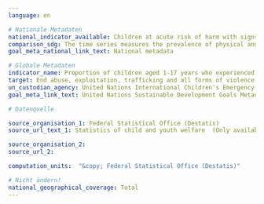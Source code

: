 ```yaml
---
language: en

# Nationale Metadaten
national_indicator_available: Children at acute risk of harm with signs of psychological abuse <br> Children at acute risk of harm with signs of physical abuse <br> Children at acute risk of harm with signs of physical or psychological abuse
comparison_sdg: The time series measures the prevalence of physical and psychological aggression against children in the last year and not in the last month, as defined in the international metadata description.
goal_meta_national_link_text: National metadata

# Globale Metadaten
indicator_name: Proportion of children aged 1-17 years who experienced any physical punishment and/or psychological aggression by caregivers in the past month
target: End abuse, exploitation, trafficking and all forms of violence against and torture of children
un_custodian_agency: United Nations International Children's Emergency Fund (UNICEF)
goal_meta_link_text: United Nations Sustainable Development Goals Metadata

# Datenquelle

source_organisation_1: Federal Statistical Office (Destatis)
source_url_text_1: Statistics of child and youth welfare  (Only available in German)

source_organisation_2:
source_url_2:

computation_units:  "&copy; Federal Statistical Office (Destatis)"

# Nicht ändern!
national_geographical_coverage: Total
---
```

